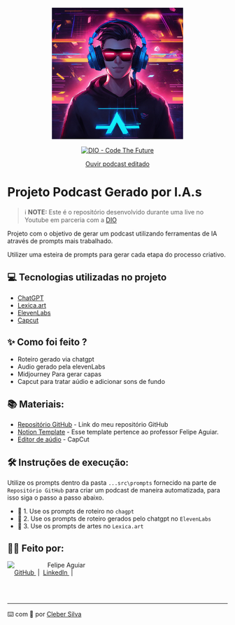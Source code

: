 <p align="center">
    <img src="assets/cover.webp" 
    alt="capa"
    width="300px"
    height="300px">
</p>

<p align="center">
<a href="https://dio.me/">
    <img 
        src="https://img.shields.io/badge/DIO-Code_The_Future-28DA77?logo=youtube" 
        alt="DIO - Code The Future">
</a>
</p>

<div align="center">
    <a href="https://soundcloud.com/cleber-rodrigues-570119605/podcast-logica-de-programacao" _blank>Ouvir podcast editado</a>
</div>

# Projeto Podcast Gerado por I.A.s


 > ℹ️ **NOTE:** Este é o repositório desenvolvido durante uma live no Youtube em parceria com a [DIO](https://dio.me)

Projeto com o objetivo de gerar um podcast utilizando ferramentas de IA através de prompts mais trabalhado.

Utilizer uma esteira de prompts para gerar cada etapa do processo criativo.

## 💻 Tecnologias utilizadas no projeto

- [ChatGPT](https://chat.openai.com/) 
- [Lexica.art](https://www.lexica.art)
- [ElevenLabs](https://beta.elevenlabs.io/)
- [Capcut](https://www.capcut.com/pt-br/)

## ✨ Como foi feito ?

- Roteiro gerado via chatgpt
- Audio gerado pela elevenLabs
- Midjourney Para gerar capas
- Capcut para tratar aúdio e adicionar sons de fundo

## 📚 Materiais:

- [Repositório GitHub](https://github.com/csilv19/prompts-for-podcast-generate-by-ia) - Link do meu repositório GitHub
- [Notion Template](https://helpful-jump-17b.notion.site/PAS-Podcast-AI-Studio-210489e15d7a4a73b743bb159e45d06f?pvs=4) - Esse template pertence ao professor Felipe Aguiar.
- [Editor de aúdio](https://www.capcut.com/editor?from_page=landing_page&__action_from=picture_V%C3%ADdeos%20profissionais%20em%20minutos,%20n%C3%A3o%20em%20horas.) - CapCut


## 🛠️ Instruções de execução:

Utilize os prompts dentro da pasta `...src\prompts` fornecido na parte de `Repositório GitHub` para criar um podcast de maneira automatizada, para isso siga o passo a passo abaixo.

- 🤖 1. Use os prompts de roteiro no `chagpt`
- 🤖 2. Use os prompts de roteiro gerados pelo chatgpt no  `ElevenLabs`
- 🤖 3. Use os prompts de artes no `Lexica.art`

## 👨‍💻 Feito por: 

<p>
    <img 
      align=left 
      margin=10 
      width=80 
      src="https://avatars.githubusercontent.com/u/147222070?v=4"
    />
    <p>&nbsp&nbsp&nbspFelipe Aguiar<br>
    &nbsp&nbsp&nbsp
    <a 
        href="https://github.com/csilv19">
        GitHub
    </a>
    &nbsp;|&nbsp;
    <a 
        href="https://www.linkedin.com/in/cleber-rodrigues-960a69294">
        LinkedIn
    </a>
    &nbsp;|&nbsp;</p>
</p>
<br/><br/>
<p>

---

⌨️ com 💜 por [Cleber Silva](https://github.com/csilv19)
